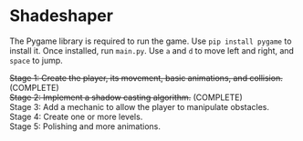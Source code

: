# Shadeshaper
The Pygame library is required to run the game. Use `pip install pygame` to install it. Once installed, run `main.py`. Use `a` and `d` to move left and right, and `space` to jump.

~~Stage 1: Create the player, its movement, basic animations, and collision.~~ (COMPLETE)  
~~Stage 2: Implement a shadow casting algorithm.~~ (COMPLETE)  
Stage 3: Add a mechanic to allow the player to manipulate obstacles.  
Stage 4: Create one or more levels.  
Stage 5: Polishing and more animations.  
